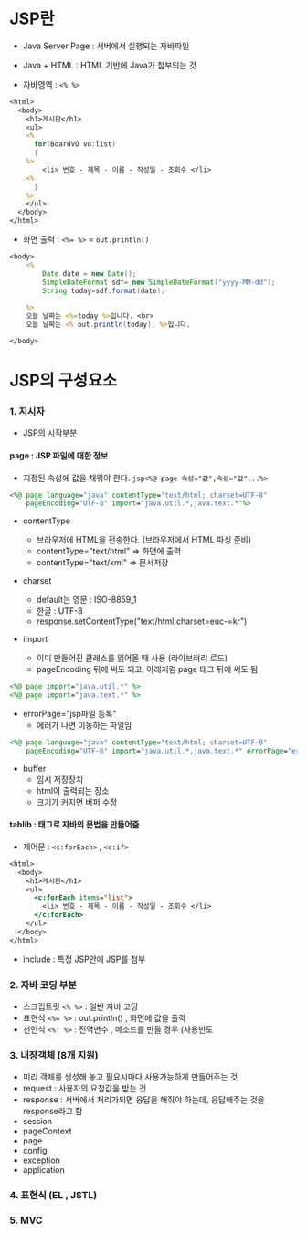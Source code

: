 # JSP란
- Java Server Page : 서버에서 실행되는 자바파일
- Java + HTML : HTML 기반에 Java가 첨부되는 것

- 자바영역 : ```<% %>```

```jsp
<html>
  <body>
    <h1>게시판</h1>
    <ul>
    <%
      for(BoardVO vo:list)
      {
    %>
        <li> 번호 - 제목 - 이름 - 작성일 - 조회수 </li>
    <%
      }
    %>
    </ul>
  </body>
</html>
```

- 화면 출력 : ```<%= %>``` = ```out.println()```
```jsp
<body>
	<%
		Date date = new Date();
		SimpleDateFormat sdf= new SimpleDateFormat("yyyy-MM-dd");
		String today=sdf.format(date);
	
	%>
	오늘 날짜는 <%=today %>입니다. <br>
	오늘 날짜는 <% out.println(today); %>입니다.

</body>
```


# JSP의 구성요소
### 1. 지시자
- JSP의 시작부분

#### page : JSP 파일에 대한 정보
- 지정된 속성에 값을 채워야 한다. ```jsp<%@ page 속성="값",속성="값"...%>```

```JSP
<%@ page language="java" contentType="text/html; charset=UTF-8"
    pageEncoding="UTF-8" import="java.util.*,java.text.*"%> 
```
- contentType
  - 브라우저에 HTML을 전송한다. (브라우저에서 HTML 파싱 준비)
  - contentType="text/html" => 화면에 출력
  - contentType="text/xml" => 문서저장

- charset
  - default는 영문 : ISO-8859_1 
  - 한글 : UTF-8
  - response.setContentType("text/html;charset=euc-=kr")

- import
  - 이미 만들어진 클래스를 읽어올 때 사용 (라이브러리 로드)
  - pageEncoding 뒤에 써도 되고, 아래처럼 page 태그 뒤에 써도 됨
```jsp
<%@ page import="java.util.*" %>
<%@ page import="java.text.*" %>
```

- errorPage="jsp파일 등록"
  - 에러가 나면 이동하는 파일임
```jsp
<%@ page language="java" contentType="text/html; charset=UTF-8"
    pageEncoding="UTF-8" import="java.util.*,java.text.*" errorPage="error.jsp"%> 
```

- buffer
  - 임시 저장장치
  - html이 출력되는 장소
  - 크기가 커지면 버퍼 수정


#### tablib : 태그로 자바의 문법을 만들어줌 
  - 제어문 : ```<c:forEach>``` , ```<c:if>```
```jsp
<html>
  <body>
    <h1>게시판</h1>
    <ul>
      <c:forEach items="list">
        <li> 번호 - 제목 - 이름 - 작성일 - 조회수 </li>
      </c:forEach>
    </ul>
  </body>
</html>
```
- include : 특정 JSP안에 JSP를 첨부


### 2. 자바 코딩 부분
- 스크립트릿 ```<% %>``` : 일반 자바 코딩
- 표현식 ```<%= %>``` : out.println() , 화면에 값을 출력
- 선언식 ```<%! %>``` :  전역변수 , 메소드를 만들 경우 (사용빈도


### 3. 내장객체 (8개 지원)
- 미리 객체를 생성해 놓고 필요시마다 사용가능하게 만들어주는 것
- request : 사용자의 요청값을 받는 것
- response : 서버에서 처리가되면 응답을 해줘야 하는데, 응답해주는 것을 response라고 함
- session
- pageContext
- page
- config
- exception
- application

### 4. 표현식 (EL , JSTL)

### 5. MVC 